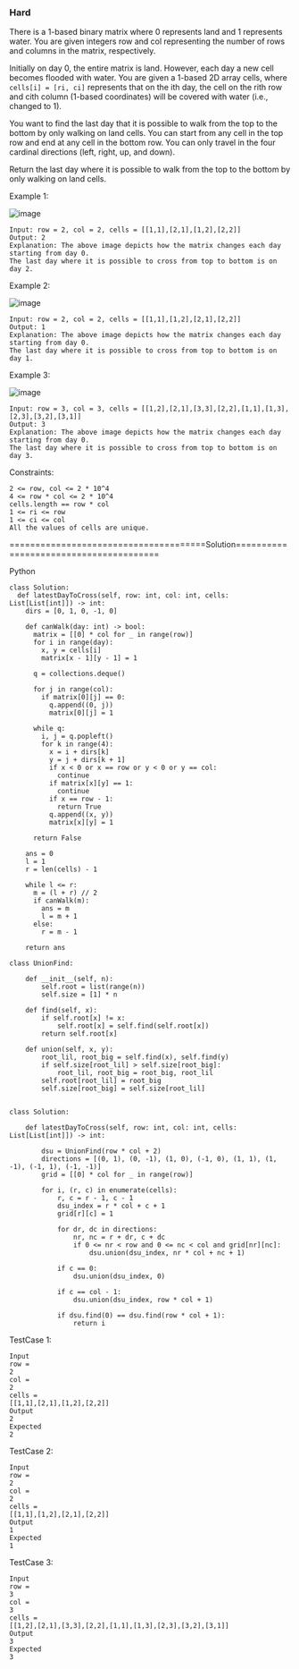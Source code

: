 ### Hard

There is a 1-based binary matrix where 0 represents land and 1 represents water. 
You are given integers row and col representing the number of rows and columns in the matrix, respectively.

Initially on day 0, the entire matrix is land. However, each day a new cell becomes flooded with water. 
You are given a 1-based 2D array cells, where ```cells[i] = [ri, ci]``` represents that on the ith day, 
the cell on the rith row and cith column (1-based coordinates) will be covered with water (i.e., changed to 1).

You want to find the last day that it is possible to walk from the top to the bottom by only walking on land cells. 
You can start from any cell in the top row and end at any cell in the bottom row. You can only travel in the four cardinal directions (left, right, up, and down).

Return the last day where it is possible to walk from the top to the bottom by only walking on land cells.

 

Example 1:

![image](https://github.com/Pughal/leetcode_solutions/assets/22728867/4fe2ff28-eb87-4d43-b21e-3dbfddc4eaf1)

```
Input: row = 2, col = 2, cells = [[1,1],[2,1],[1,2],[2,2]]
Output: 2
Explanation: The above image depicts how the matrix changes each day starting from day 0.
The last day where it is possible to cross from top to bottom is on day 2.
```

Example 2:

![image](https://github.com/Pughal/leetcode_solutions/assets/22728867/1872b754-b384-4861-8e43-ac40f520fac8)

```
Input: row = 2, col = 2, cells = [[1,1],[1,2],[2,1],[2,2]]
Output: 1
Explanation: The above image depicts how the matrix changes each day starting from day 0.
The last day where it is possible to cross from top to bottom is on day 1.
```

Example 3:

![image](https://github.com/Pughal/leetcode_solutions/assets/22728867/c6c3edd4-8e4d-4bd9-8330-57b7655cafb3)

```
Input: row = 3, col = 3, cells = [[1,2],[2,1],[3,3],[2,2],[1,1],[1,3],[2,3],[3,2],[3,1]]
Output: 3
Explanation: The above image depicts how the matrix changes each day starting from day 0.
The last day where it is possible to cross from top to bottom is on day 3.
``` 

Constraints:
```
2 <= row, col <= 2 * 10^4
4 <= row * col <= 2 * 10^4
cells.length == row * col
1 <= ri <= row
1 <= ci <= col
All the values of cells are unique.
```

======================================Solution=======================================

Python

```
class Solution:
  def latestDayToCross(self, row: int, col: int, cells: List[List[int]]) -> int:
    dirs = [0, 1, 0, -1, 0]

    def canWalk(day: int) -> bool:
      matrix = [[0] * col for _ in range(row)]
      for i in range(day):
        x, y = cells[i]
        matrix[x - 1][y - 1] = 1

      q = collections.deque()

      for j in range(col):
        if matrix[0][j] == 0:
          q.append((0, j))
          matrix[0][j] = 1

      while q:
        i, j = q.popleft()
        for k in range(4):
          x = i + dirs[k]
          y = j + dirs[k + 1]
          if x < 0 or x == row or y < 0 or y == col:
            continue
          if matrix[x][y] == 1:
            continue
          if x == row - 1:
            return True
          q.append((x, y))
          matrix[x][y] = 1

      return False

    ans = 0
    l = 1
    r = len(cells) - 1

    while l <= r:
      m = (l + r) // 2
      if canWalk(m):
        ans = m
        l = m + 1
      else:
        r = m - 1

    return ans
```

```
class UnionFind:

    def __init__(self, n):
        self.root = list(range(n))
        self.size = [1] * n
        
    def find(self, x):
        if self.root[x] != x:
            self.root[x] = self.find(self.root[x])
        return self.root[x]
    
    def union(self, x, y):
        root_lil, root_big = self.find(x), self.find(y)
        if self.size[root_lil] > self.size[root_big]:
            root_lil, root_big = root_big, root_lil
        self.root[root_lil] = root_big
        self.size[root_big] = self.size[root_lil]


class Solution:

    def latestDayToCross(self, row: int, col: int, cells: List[List[int]]) -> int:
        
        dsu = UnionFind(row * col + 2)
        directions = [(0, 1), (0, -1), (1, 0), (-1, 0), (1, 1), (1, -1), (-1, 1), (-1, -1)]
        grid = [[0] * col for _ in range(row)]

        for i, (r, c) in enumerate(cells):
            r, c = r - 1, c - 1
            dsu_index = r * col + c + 1
            grid[r][c] = 1

            for dr, dc in directions:
                nr, nc = r + dr, c + dc
                if 0 <= nr < row and 0 <= nc < col and grid[nr][nc]:
                    dsu.union(dsu_index, nr * col + nc + 1)
                
            if c == 0:
                dsu.union(dsu_index, 0)
            
            if c == col - 1:
                dsu.union(dsu_index, row * col + 1)
            
            if dsu.find(0) == dsu.find(row * col + 1):
                return i

```


TestCase 1:
```
Input
row =
2
col =
2
cells =
[[1,1],[2,1],[1,2],[2,2]]
Output
2
Expected
2
```

TestCase 2:
```
Input
row =
2
col =
2
cells =
[[1,1],[1,2],[2,1],[2,2]]
Output
1
Expected
1
```

TestCase 3:
```
Input
row =
3
col =
3
cells =
[[1,2],[2,1],[3,3],[2,2],[1,1],[1,3],[2,3],[3,2],[3,1]]
Output
3
Expected
3
```
